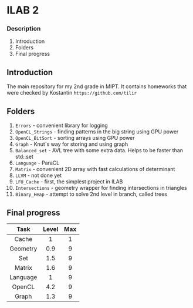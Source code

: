 # ILAB 2 #

### Description 
1. Introduction
2. Folders
3. Final progress

Introduction
-------
The main repository for my 2nd grade in MIPT. 
It contains homeworks that were checked by Kostantin ```https://github.com/tilir```

Folders
----
1. ```Errors``` - convenient library for logging
2. ```OpenCL_Strings``` - finding patterns in the big string using GPU power
3. ```OpenCL_BitSort``` - sorting arrays using GPU power
4. ```Graph``` - Knut`s way for storing and using graph
5. ```Balanced_set``` - AVL tree with some extra data. Helps to be faster than std::set 
6. ```Language``` - ParaCL
7. ```Matrix``` - convenient 2D array with fast calculations of determinant 
8. ```LLVM``` - not done yet
9. ```LFU_Cache``` - first, the simplest project in ILAB
10. ```Intersections``` - geometry wrapper for finding intersections in triangles
11. ```Binary_Heap``` - attempt to solve 2nd level in branch, called trees

Final progress
--------

| Task     | Level | Max  |
| :-------:|:-----:|:----:|
| Cache    | 1     | 1    |
| Geometry | 0.9   | 9    |
| Set      | 1.5   | 9    |
| Matrix   | 1.6   | 9    |
| Language | 1     | 9    |
| OpenCL   | 4.2   | 9    |
| Graph    | 1.3   | 9    |
